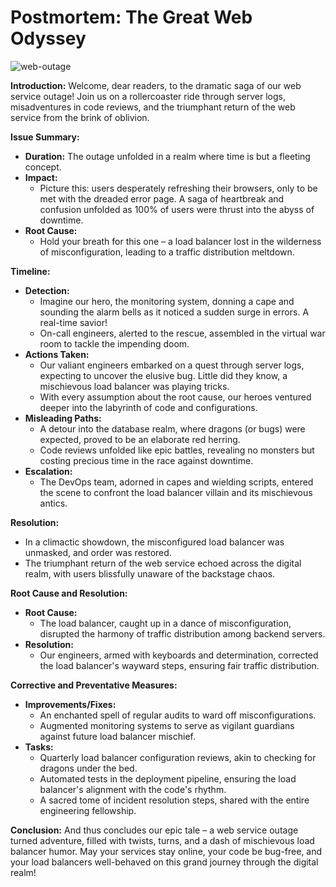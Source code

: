 # Postmortem: The Great Web Odyssey

![web-outage]([insert_creative_image_url_here](https://github.com/dracula0007/alx-system_engineering-devops/blob/master/0x19-postmortem/OIG1.jfif))

**Introduction:**
Welcome, dear readers, to the dramatic saga of our web service outage! Join us on a rollercoaster ride through server logs, misadventures in code reviews, and the triumphant return of the web service from the brink of oblivion.

**Issue Summary:**
- **Duration:** The outage unfolded in a realm where time is but a fleeting concept.
- **Impact:**
  - Picture this: users desperately refreshing their browsers, only to be met with the dreaded error page. A saga of heartbreak and confusion unfolded as 100% of users were thrust into the abyss of downtime.
- **Root Cause:**
  - Hold your breath for this one – a load balancer lost in the wilderness of misconfiguration, leading to a traffic distribution meltdown.

**Timeline:**
- **Detection:**
  - Imagine our hero, the monitoring system, donning a cape and sounding the alarm bells as it noticed a sudden surge in errors. A real-time savior!
  - On-call engineers, alerted to the rescue, assembled in the virtual war room to tackle the impending doom.
- **Actions Taken:**
  - Our valiant engineers embarked on a quest through server logs, expecting to uncover the elusive bug. Little did they know, a mischievous load balancer was playing tricks.
  - With every assumption about the root cause, our heroes ventured deeper into the labyrinth of code and configurations.
- **Misleading Paths:**
  - A detour into the database realm, where dragons (or bugs) were expected, proved to be an elaborate red herring.
  - Code reviews unfolded like epic battles, revealing no monsters but costing precious time in the race against downtime.
- **Escalation:**
  - The DevOps team, adorned in capes and wielding scripts, entered the scene to confront the load balancer villain and its mischievous antics.

**Resolution:**
- In a climactic showdown, the misconfigured load balancer was unmasked, and order was restored.
- The triumphant return of the web service echoed across the digital realm, with users blissfully unaware of the backstage chaos.

**Root Cause and Resolution:**
- **Root Cause:**
  - The load balancer, caught up in a dance of misconfiguration, disrupted the harmony of traffic distribution among backend servers.
- **Resolution:**
  - Our engineers, armed with keyboards and determination, corrected the load balancer's wayward steps, ensuring fair traffic distribution.

**Corrective and Preventative Measures:**
- **Improvements/Fixes:**
  - An enchanted spell of regular audits to ward off misconfigurations.
  - Augmented monitoring systems to serve as vigilant guardians against future load balancer mischief.
- **Tasks:**
  - Quarterly load balancer configuration reviews, akin to checking for dragons under the bed.
  - Automated tests in the deployment pipeline, ensuring the load balancer's alignment with the code's rhythm.
  - A sacred tome of incident resolution steps, shared with the entire engineering fellowship.

**Conclusion:**
And thus concludes our epic tale – a web service outage turned adventure, filled with twists, turns, and a dash of mischievous load balancer humor. May your services stay online, your code be bug-free, and your load balancers well-behaved on this grand journey through the digital realm!
